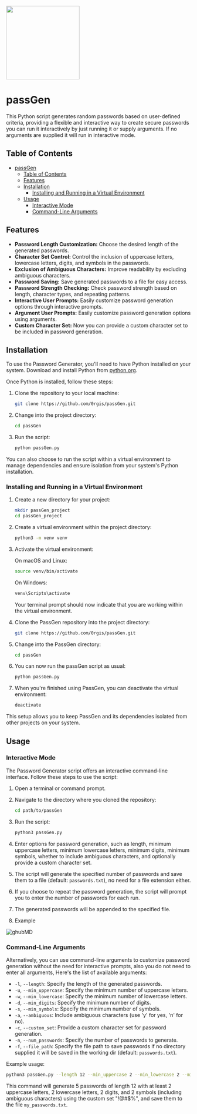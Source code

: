 <!-- <img src="https://github.com/0rgis/passGen/assets/31127560/a5e323f5-c0a4-454f-842c-bca583050cbe" width="200"/><br> -->
<!-- ![oie_jpg](https://github.com/0rgis/passGen/assets/31127560/009d9573-c958-4908-953d-86a9e4276f67" ) -->
<img src="https://github.com/0rgis/passGen/assets/31127560/009d9573-c958-4908-953d-86a9e4276f67" width="200"/><br>

# passGen

This Python script generates random passwords based on user-defined criteria, providing a flexible and interactive way to create secure passwords you can run it interactively by just running it or supply arguments.
If no arguments are supplied it will run in interactive mode.

## Table of Contents

- [passGen](#passgen)
  - [Table of Contents](#table-of-contents)
  - [Features](#features)
  - [Installation](#installation)
    - [Installing and Running in a Virtual Environment](#installing-and-running-in-a-virtual-environment)
  - [Usage](#usage)
    - [Interactive Mode](#interactive-mode)
    - [Command-Line Arguments](#command-line-arguments)

## Features

- **Password Length Customization:** Choose the desired length of the generated passwords.
- **Character Set Control:** Control the inclusion of uppercase letters, lowercase letters, digits, and symbols in the passwords.
- **Exclusion of Ambiguous Characters:** Improve readability by excluding ambiguous characters.
- **Password Saving:** Save generated passwords to a file for easy access.
- **Password Strength Checking:** Check password strength based on length, character types, and repeating patterns.
- **Interactive User Prompts:** Easily customize password generation options through interactive prompts.
- **Argument User Prompts:** Easily customize password generation options using arguments.
- **Custom Character Set:** Now you can provide a custom character set to be included in password generation.

## Installation

To use the Password Generator, you'll need to have Python installed on your system. Download and install Python from [python.org](https://www.python.org/downloads/).

Once Python is installed, follow these steps:

1. Clone the repository to your local machine:

   ```bash
   git clone https://github.com/0rgis/passGen.git
   ```

2. Change into the project directory:

   ```bash
   cd passGen
   ```

3. Run the script:

   ```bash
   python passGen.py
   ```

You can also choose to run the script within a virtual environment to manage dependencies and ensure isolation from your system's Python installation.

### Installing and Running in a Virtual Environment

1. Create a new directory for your project:

   ```bash
   mkdir passGen_project
   cd passGen_project
   ```

2. Create a virtual environment within the project directory:

   ```bash
   python3 -m venv venv
   ```

3. Activate the virtual environment:

   On macOS and Linux:

   ```bash
   source venv/bin/activate
   ```

   On Windows:

   ```bash
   venv\Scripts\activate
   ```

   Your terminal prompt should now indicate that you are working within the virtual environment.

4. Clone the PassGen repository into the project directory:

   ```bash
   git clone https://github.com/0rgis/passGen.git
   ```

5. Change into the PassGen directory:

   ```bash
   cd passGen
   ```

6. You can now run the passGen script as usual:

   ```bash
   python passGen.py
   ```

7. When you're finished using PassGen, you can deactivate the virtual environment:

   ```bash
   deactivate
   ```

This setup allows you to keep PassGen and its dependencies isolated from other projects on your system.

## Usage

### Interactive Mode

The Password Generator script offers an interactive command-line interface. Follow these steps to use the script:

1. Open a terminal or command prompt.

2. Navigate to the directory where you cloned the repository:

   ```bash
   cd path/to/passGen
   ```

3. Run the script:

   ```bash
   python3 passGen.py
   ```

4. Enter options for password generation, such as length, minimum uppercase letters, minimum lowercase letters, minimum digits, minimum symbols, whether to include ambiguous characters, and optionally provide a custom character set.

5. The script will generate the specified number of passwords and save them to a file (default: `passwords.txt`), no need for a file extension either.

6. If you choose to repeat the password generation, the script will prompt you to enter the number of passwords for each run.

7. The generated passwords will be appended to the specified file.

8. Example

![ghubMD](https://github.com/0rgis/passGen/assets/31127560/5b5f6c09-58bc-4e14-ab7b-4147238ec3dd)

### Command-Line Arguments

Alternatively, you can use command-line arguments to customize password generation without the need for interactive prompts, also you do not need to enter all arguments, Here's the list of available arguments:

- `-l`, `--length`: Specify the length of the generated passwords.
- `-u`, `--min_uppercase`: Specify the minimum number of uppercase letters.
- `-w`, `--min_lowercase`: Specify the minimum number of lowercase letters.
- `-d`, `--min_digits`: Specify the minimum number of digits.
- `-s`, `--min_symbols`: Specify the minimum number of symbols.
- `-a`, `--ambiguous`: Include ambiguous characters (use 'y' for yes, 'n' for no).
- `-c`, `--custom_set`: Provide a custom character set for password generation.
- `-n`, `--num_passwords`: Specify the number of passwords to generate.
- `-f`, `--file_path`: Specify the file path to save passwords if no directory supplied it will be saved in the working dir (default: `passwords.txt`).

Example usage:

```bash
python3 passGen.py --length 12 --min_uppercase 2 --min_lowercase 2 --min_digits 2 --min_symbols 2 --ambiguous y --custom_set "!@#$%" --num_passwords 5 --file_path my_passwords.txt
```

This command will generate 5 passwords of length 12 with at least 2 uppercase letters, 2 lowercase letters, 2 digits, and 2 symbols (including ambiguous characters) using the custom set "!@#$%", and save them to the file `my_passwords.txt`.
